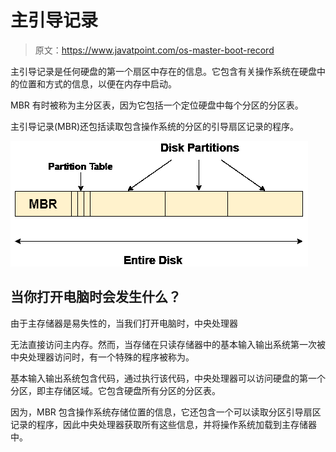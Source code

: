 # 主引导记录

> 原文：<https://www.javatpoint.com/os-master-boot-record>

主引导记录是任何硬盘的第一个扇区中存在的信息。它包含有关操作系统在硬盘中的位置和方式的信息，以便在内存中启动。

MBR 有时被称为主分区表，因为它包括一个定位硬盘中每个分区的分区表。

主引导记录(MBR)还包括读取包含操作系统的分区的引导扇区记录的程序。

![os Master boot record](img/75685cbe59b327e2d288aee7435c2e9f.png)

## 当你打开电脑时会发生什么？

由于主存储器是易失性的，当我们打开电脑时，中央处理器

无法直接访问主内存。然而，当存储在只读存储器中的基本输入输出系统第一次被中央处理器访问时，有一个特殊的程序被称为。

基本输入输出系统包含代码，通过执行该代码，中央处理器可以访问硬盘的第一个分区，即主存储区域。它包含硬盘所有分区的分区表。

因为，MBR 包含操作系统存储位置的信息，它还包含一个可以读取分区引导扇区记录的程序，因此中央处理器获取所有这些信息，并将操作系统加载到主存储器中。